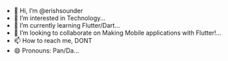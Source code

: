 - 👋 Hi, I’m @erishsounder
- 👀 I’m interested in Technology...
- 🌱 I’m currently learning Flutter/Dart...
- 💞️ I’m looking to collaborate on Making Mobile applications with Flutter!...
- 📫 How to reach me, DONT
- 😄 Pronouns: Pan/Da...

<!---
erishsounder/erishsounder is a ✨ special ✨ repository because its `README.md` (this file) appears on your GitHub profile.
You can click the Preview link to take a look at your changes.
--->
